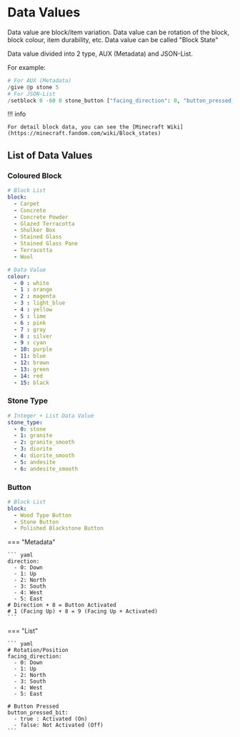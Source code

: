 # Data Values

Data value are block/item variation. Data value can be rotation of the block, block colour, item durability, etc. Data value can be called "Block State"

Data value divided into 2 type, AUX (Metadata) and JSON-List.

For example:
``` py
# For AUX (Metadata)
/give @p stone 5
# For JSON-List
/setblock 0 -60 0 stone_button ["facing_direction": 0, "button_pressed_bit": true]
```

!!! info

    For detail block data, you can see the [Minecraft Wiki](https://minecraft.fandom.com/wiki/Block_states)

## List of Data Values

### Coloured Block

``` yaml
# Block List
block: 
  - Carpet
  - Concrete
  - Concrete Powder
  - Glazed Terracotta
  - Shulker Box
  - Stained Glass
  - Stained Glass Pane
  - Terracotta
  - Wool

# Data Value
colour:
  - 0 : white
  - 1 : orange
  - 2 : magenta
  - 3 : light_blue
  - 4 : yellow
  - 5 : lime
  - 6 : pink
  - 7 : gray
  - 8 : silver
  - 9 : cyan
  - 10: purple
  - 11: blue
  - 12: brown
  - 13: green
  - 14: red
  - 15: black
```

### Stone Type

``` yaml
# Integer + List Data Value
stone_type:
  - 0: stone
  - 1: granite
  - 2: granite_smooth
  - 3: diorite
  - 4: diorite_smooth
  - 5: andesite
  - 6: andesite_smooth
```

### Button

``` yaml
# Block List
block:
  - Wood Type Button
  - Stone Button
  - Polished Blackstone Button
```

=== "Metadata"

    ``` yaml 
    direction:
      - 0: Down
      - 1: Up
      - 2: North
      - 3: South
      - 4: West
      - 5: East
    # Direction + 8 = Button Activated
    # 1 (Facing Up) + 8 = 9 (Facing Up + Activated)
    ```

=== "List"

    ``` yaml
    # Rotation/Position
    facing_direction:
      - 0: Down
      - 1: Up
      - 2: North
      - 3: South
      - 4: West
      - 5: East

    # Button Pressed
    button_pressed_bit:
      - true : Activated (On)
      - false: Not Activated (Off)
    ```
